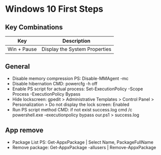 # Windows 10 First Steps


## Key Combinations

| Key | Description |
|-----|-------------|
| Win + Pause | Display the System Properties |


## General

- Disable memory compression PS:  Disable-MMAgent -mc
- Disable hibernation CMD: powercfg -h off
- Enable PS script for actual process: Set-ExecutionPolicy -Scope Process -ExecutionPolicy Bypass
- Hide lockscreen: gpedit > Administrative Templates > Control Panel > Personalization > Do not display the lock screen: Enabled
- Run PS script method CMD: if not exist success.log cmd /c powershell.exe -executionpolicy bypass our.ps1 > success.log


## App remove

- Package List PS: Get-AppxPackage | Select Name, PackageFullName
- Remove package: Get-AppxPackage -allusers <PackageFullName> | Remove-AppxPackage
